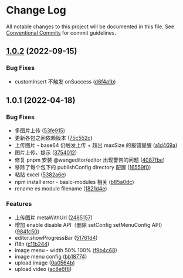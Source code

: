 # Change Log

All notable changes to this project will be documented in this file.
See [Conventional Commits](https://conventionalcommits.org) for commit guidelines.

## [1.0.2](https://github.com/wangeditor-team/wangEditor/compare/@wangeditor/upload-image-module@1.0.1...@wangeditor/upload-image-module@1.0.2) (2022-09-15)


### Bug Fixes

* customInsert 不触发 onSuccess ([d6f4a1b](https://github.com/wangeditor-team/wangEditor/commit/d6f4a1b1494864b116a1310cce2d9e8632c92c6f))





## 1.0.1 (2022-04-18)


### Bug Fixes

* 多图片上传 ([53fe915](https://github.com/wangeditor-team/wangEditor/commit/53fe915aa7d40f05e1e9446c7f26606c46832ff3))
* 更新各包之间依赖版本 ([75c552c](https://github.com/wangeditor-team/wangEditor/commit/75c552cc8ed54765bebb86a7ec5329a7fc79e85f))
* 上传图片 - base64 仍触发上传 + 超出 maxSize 的报错提醒 ([a1d469a](https://github.com/wangeditor-team/wangEditor/commit/a1d469accb7f87f8ea0282a1699d002aaaa4e79a))
* 图片上传，提示 ([3754012](https://github.com/wangeditor-team/wangEditor/commit/37540129dff1212c5ebfd4ca3f4d4e8def735e73))
* 修复 pnpm 安装 @wangeditor/editor 出现警告的问题 ([4087fbe](https://github.com/wangeditor-team/wangEditor/commit/4087fbee01c76bdd55e747a5e86c5e4a8d6a8353))
* 移除了每个包下的 publishConfig directory 配置 ([16559f0](https://github.com/wangeditor-team/wangEditor/commit/16559f052545c111318be760e64291a521bdcc65))
* 粘贴 excel ([5382a6e](https://github.com/wangeditor-team/wangEditor/commit/5382a6edab2d362c7be143b62e7dd21bea8a15ab))
* npm install error - basic-modules 相关 ([b85a0dc](https://github.com/wangeditor-team/wangEditor/commit/b85a0dcfaa15d69424d86a20255d6b9e8b28494f))
* rename es module filename ([1821d4e](https://github.com/wangeditor-team/wangEditor/commit/1821d4eef49e64efcb41b848849ca7a5e6472044))


### Features

* 上传图片 metaWithUrl ([2485157](https://github.com/wangeditor-team/wangEditor/commit/24851576a1dcc07b1a8931d17a147c3640222e85))
* 增加 enable disable API（删除 setConfig setMenuConfig API） ([984fc50](https://github.com/wangeditor-team/wangEditor/commit/984fc50520061fc34ea08f4136bdeb93dee46564))
* editor.showProgressBar ([51761d4](https://github.com/wangeditor-team/wangEditor/commit/51761d466ab3ef7c99e872954d4724ab51d8e28c))
* i18n ([c11b244](https://github.com/wangeditor-team/wangEditor/commit/c11b2440f91b99d40bca18b675c66a22b6e160c9))
* image menu - width 50% 100% ([f9b4c68](https://github.com/wangeditor-team/wangEditor/commit/f9b4c68dff3232b50491b07949c20eb4c18baa6b))
* image menu config ([bb18774](https://github.com/wangeditor-team/wangEditor/commit/bb187740e9703b4a76cde4f5e4d32ac714aa793a))
* upload image ([0a0564b](https://github.com/wangeditor-team/wangEditor/commit/0a0564bf14edd4dea6eb958e653272a9a216cec1))
* upload video ([ac8e6f8](https://github.com/wangeditor-team/wangEditor/commit/ac8e6f8b5258e593714676a6f6be359ba525833c))
